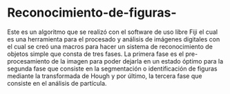 # Reconocimiento-de-figuras-
Este es un algoritmo que se realizó con el software de uso libre Fiji el cual es una herramienta para el procesado y análisis de imágenes digitales con el cual se creó una macros para hacer un sistema de reconocimiento de objetos simple que consta de tres fases. La primera fase es el pre-procesamiento de la imagen para poder dejarla en un estado óptimo para la segunda fase que consiste en la segmentación o identificación de figuras mediante la transformada de Hough y por último, la tercera fase que consiste en el análisis de partícula.
